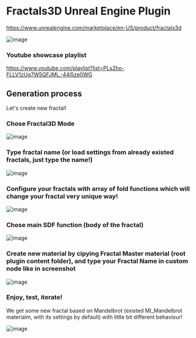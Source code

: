 # Fractals3D Unreal Engine Plugin

https://www.unrealengine.com/marketplace/en-US/product/fractals3d

![image](https://user-images.githubusercontent.com/56448503/216709166-b79cd546-0388-4c63-9539-b9582db8c842.png)

### Youtube showcase playlist 
https://www.youtube.com/playlist?list=PLs2ho-FLLV1zUq7W5QFJMj_-44i5ze0WG

## Generation process
Let's create new fractal!

### Chose Fractal3D Mode

![image](https://user-images.githubusercontent.com/56448503/216709693-38d368a1-4de9-4758-b296-10610100e288.png)


### Type fractal name (or load settings from already existed fractals, just type the name!)

![image](https://user-images.githubusercontent.com/56448503/216711933-69870ef3-305e-4e40-9036-e21c83ee680b.png)


### Configure your fractals with array of fold functions which will change your fractal very unique way!

![image](https://user-images.githubusercontent.com/56448503/216711982-2532e5fd-9c64-4b26-a54f-abeeca126cf4.png)


### Chose main SDF function (body of the fractal) 

![image](https://user-images.githubusercontent.com/56448503/216712168-0d356653-23cc-412e-a684-4250daf469b3.png)

### Create new material by cipying Fractal Master material (root plugin content folder), and type your Fractal Name in custom node like in screenshot

![image](https://user-images.githubusercontent.com/56448503/216713512-d633c9c7-9e35-41c3-bcbb-03437955cd24.png)


### Enjoy, test, iterate!

We get some new fractal based on Mandelbrot (existed MI_Mandelbrot materialm, with its settings by default) with little bit different behaviour!

![image](https://user-images.githubusercontent.com/56448503/216712886-b3b0dcdd-8535-4793-aa20-c8519c4519b1.png)
